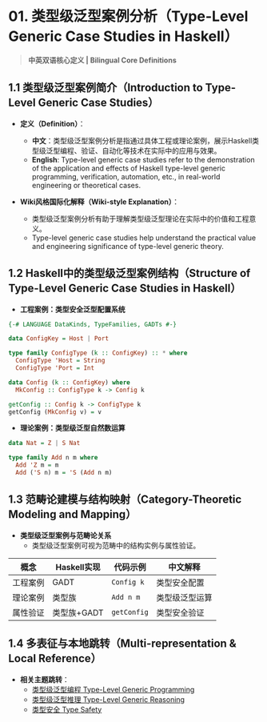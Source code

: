 # 01. 类型级泛型案例分析（Type-Level Generic Case Studies in Haskell）

> **中英双语核心定义 | Bilingual Core Definitions**

## 1.1 类型级泛型案例简介（Introduction to Type-Level Generic Case Studies）

- **定义（Definition）**：
  - **中文**：类型级泛型案例分析是指通过具体工程或理论案例，展示Haskell类型级泛型编程、验证、自动化等技术在实际中的应用与效果。
  - **English**: Type-level generic case studies refer to the demonstration of the application and effects of Haskell type-level generic programming, verification, automation, etc., in real-world engineering or theoretical cases.

- **Wiki风格国际化解释（Wiki-style Explanation）**：
  - 类型级泛型案例分析有助于理解类型级泛型理论在实际中的价值和工程意义。
  - Type-level generic case studies help understand the practical value and engineering significance of type-level generic theory.

## 1.2 Haskell中的类型级泛型案例结构（Structure of Type-Level Generic Case Studies in Haskell）

- **工程案例：类型安全泛型配置系统**

```haskell
{-# LANGUAGE DataKinds, TypeFamilies, GADTs #-}

data ConfigKey = Host | Port

type family ConfigType (k :: ConfigKey) :: * where
  ConfigType 'Host = String
  ConfigType 'Port = Int

data Config (k :: ConfigKey) where
  MkConfig :: ConfigType k -> Config k

getConfig :: Config k -> ConfigType k
getConfig (MkConfig v) = v
```

- **理论案例：类型级泛型自然数运算**

```haskell
data Nat = Z | S Nat

type family Add n m where
  Add 'Z m = m
  Add ('S n) m = 'S (Add n m)
```

## 1.3 范畴论建模与结构映射（Category-Theoretic Modeling and Mapping）

- **类型级泛型案例与范畴论关系**
  - 类型级泛型案例可视为范畴中的结构实例与属性验证。

| 概念 | Haskell实现 | 代码示例 | 中文解释 |
|------|-------------|----------|----------|
| 工程案例 | GADT | `Config k` | 类型安全配置 |
| 理论案例 | 类型族 | `Add n m` | 类型级泛型运算 |
| 属性验证 | 类型族+GADT | `getConfig` | 类型安全验证 |

## 1.4 多表征与本地跳转（Multi-representation & Local Reference）

- **相关主题跳转**：
  - [类型级泛型编程 Type-Level Generic Programming](./01-Type-Level-Generic-Programming.md)
  - [类型级泛型推理 Type-Level Generic Reasoning](./01-Type-Level-Generic-Reasoning.md)
  - [类型安全 Type Safety](./01-Type-Safety.md)
